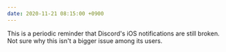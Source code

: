 ```yaml
---
date: 2020-11-21 08:15:00 +0900
---
```


This is a periodic reminder that Discord's iOS notifications are still broken. Not sure why this isn't a bigger issue among its users.
